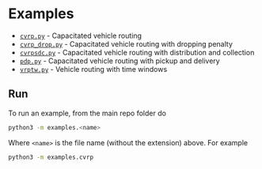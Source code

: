 # Examples

- [`cvrp.py`](cvrp.py) - Capacitated vehicle routing
- [`cvrp_drop.py`](cvrp_drop.py) - Capacitated vehicle routing with dropping penalty
- [`cvrpsdc.py`](cvrpsdc.py) - Capacitated vehicle routing with distribution and collection
- [`pdp.py`](pdp.py) - Capacitated vehicle routing with pickup and delivery
- [`vrptw.py`](vrptw.py) - Vehicle routing with time windows

## Run

To run an example, from the main repo folder do

```bash
python3 -m examples.<name>
```

Where `<name>` is the file name (without the extension) above.
For example

```bash
python3 -m examples.cvrp
```
